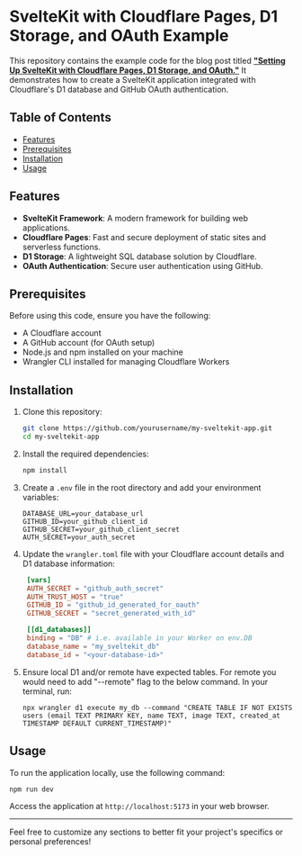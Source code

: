
# SvelteKit with Cloudflare Pages, D1 Storage, and OAuth Example

This repository contains the example code for the blog post titled **["Setting Up SvelteKit with Cloudflare Pages, D1 Storage, and OAuth."](https://www.jimscode.blog/posts/cloudflare-d1-oauth)** It demonstrates how to create a SvelteKit application integrated with Cloudflare's D1 database and GitHub OAuth authentication.

## Table of Contents

- [Features](#features)
- [Prerequisites](#prerequisites)
- [Installation](#installation)
- [Usage](#usage)
## Features

- **SvelteKit Framework**: A modern framework for building web applications.
- **Cloudflare Pages**: Fast and secure deployment of static sites and serverless functions.
- **D1 Storage**: A lightweight SQL database solution by Cloudflare.
- **OAuth Authentication**: Secure user authentication using GitHub.

## Prerequisites

Before using this code, ensure you have the following:

- A Cloudflare account
- A GitHub account (for OAuth setup)
- Node.js and npm installed on your machine
- Wrangler CLI installed for managing Cloudflare Workers

## Installation

1. Clone this repository:
   ```bash
   git clone https://github.com/yourusername/my-sveltekit-app.git
   cd my-sveltekit-app
   ```

2. Install the required dependencies:
   ```bash
   npm install
   ```

3. Create a `.env` file in the root directory and add your environment variables:
   ```plaintext
   DATABASE_URL=your_database_url
   GITHUB_ID=your_github_client_id
   GITHUB_SECRET=your_github_client_secret
   AUTH_SECRET=your_auth_secret
   ```

4. Update the `wrangler.toml` file with your Cloudflare account details and D1 database information:
   ```toml
    [vars]
    AUTH_SECRET = "github_auth_secret"
    AUTH_TRUST_HOST = "true"
    GITHUB_ID = "github_id_generated_for_oauth"
    GITHUB_SECRET = "secret_generated_with_id"

    [[d1_databases]]
    binding = "DB" # i.e. available in your Worker on env.DB
    database_name = "my_sveltekit_db"
    database_id = "<your-database-id>"
   ```
5. Ensure local D1 and/or remote have expected tables. For remote you would need to add "--remote" flag to the below command. In your terminal, run:

   ```
   npx wrangler d1 execute my_db --command "CREATE TABLE IF NOT EXISTS users (email TEXT PRIMARY KEY, name TEXT, image TEXT, created_at TIMESTAMP DEFAULT CURRENT_TIMESTAMP)"

   ```

## Usage

To run the application locally, use the following command:

```bash
npm run dev
```

Access the application at `http://localhost:5173` in your web browser.


---

Feel free to customize any sections to better fit your project's specifics or personal preferences!